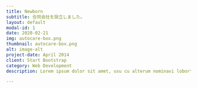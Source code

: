 ```yaml
---
title: Newborn
subtitle: 合同会社を設立しました。
layout: default
modal-id: 1
date: 2020-02-21
img: autocare-box.png
thumbnail: autocare-box.png
alt: image-alt
project-date: April 2014
client: Start Bootstrap
category: Web Development
description: Lorem ipsum dolor sit amet, usu cu alterum nominavi lobortis. At duo novum diceret. Tantas apeirian vix et, usu sanctus postulant inciderint ut, populo diceret necessitatibus in vim. Cu eum dicam feugiat noluisse.

---
```

